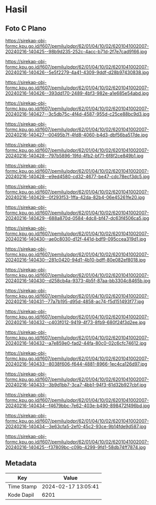 # Hasil

## Foto C Plano

https://sirekap-obj-formc.kpu.go.id/f607/pemilu/pdpr/62/01/04/10/02/6201041002007-20240216-140425--98b9d235-252c-4acc-b71d-2f7e7cad9166.jpg

https://sirekap-obj-formc.kpu.go.id/f607/pemilu/pdpr/62/01/04/10/02/6201041002007-20240216-140426--5e5f2279-4a41-4309-9ddf-d28b97430838.jpg

https://sirekap-obj-formc.kpu.go.id/f607/pemilu/pdpr/62/01/04/10/02/6201041002007-20240216-140426--393dd170-2489-4bf3-982e-a1e685e54abd.jpg

https://sirekap-obj-formc.kpu.go.id/f607/pemilu/pdpr/62/01/04/10/02/6201041002007-20240216-140427--3c5db75c-4f4d-4587-955d-c25ce88bc9d3.jpg

https://sirekap-obj-formc.kpu.go.id/f607/pemilu/pdpr/62/01/04/10/02/6201041002007-20240216-140427--00495b7f-4fd8-4060-b4d3-dbf56ba517de.jpg

https://sirekap-obj-formc.kpu.go.id/f607/pemilu/pdpr/62/01/04/10/02/6201041002007-20240216-140428--797b5896-19fd-4fb2-bf71-6f8f2ce849b1.jpg

https://sirekap-obj-formc.kpu.go.id/f607/pemilu/pdpr/62/01/04/10/02/6201041002007-20240216-140428--e9ed4580-cd32-4677-be47-cdc78ecf3dc5.jpg

https://sirekap-obj-formc.kpu.go.id/f607/pemilu/pdpr/62/01/04/10/02/6201041002007-20240216-140429--0f293f53-1ffa-42da-82b4-06e45261fe20.jpg

https://sirekap-obj-formc.kpu.go.id/f607/pemilu/pdpr/62/01/04/10/02/6201041002007-20240216-140429--688a870d-0584-4dc8-bf47-dc63f4506ca5.jpg

https://sirekap-obj-formc.kpu.go.id/f607/pemilu/pdpr/62/01/04/10/02/6201041002007-20240216-140430--ae0c8030-d12f-441d-bdf9-095ccea319d1.jpg

https://sirekap-obj-formc.kpu.go.id/f607/pemilu/pdpr/62/01/04/10/02/6201041002007-20240216-140430--281c0420-94d1-4b10-bdff-80e082ef8018.jpg

https://sirekap-obj-formc.kpu.go.id/f607/pemilu/pdpr/62/01/04/10/02/6201041002007-20240216-140430--d258cb4a-9373-4b5f-87aa-bb3304c8465b.jpg

https://sirekap-obj-formc.kpu.go.id/f607/pemilu/pdpr/62/01/04/10/02/6201041002007-20240216-140431--77a7b195-d95d-4858-ac74-f5d151493f77.jpg

https://sirekap-obj-formc.kpu.go.id/f607/pemilu/pdpr/62/01/04/10/02/6201041002007-20240216-140432--c403f012-9419-4f73-8fb9-680f24f3d2ee.jpg

https://sirekap-obj-formc.kpu.go.id/f607/pemilu/pdpr/62/01/04/10/02/6201041002007-20240216-140432--a7e859e0-fad2-44fa-80c0-02c6cfc74612.jpg

https://sirekap-obj-formc.kpu.go.id/f607/pemilu/pdpr/62/01/04/10/02/6201041002007-20240216-140433--8038f606-f644-4881-8966-1ec4ca126d97.jpg

https://sirekap-obj-formc.kpu.go.id/f607/pemilu/pdpr/62/01/04/10/02/6201041002007-20240216-140433--3b9d1bb7-3ca7-4bb1-94f3-61d32b927cbf.jpg

https://sirekap-obj-formc.kpu.go.id/f607/pemilu/pdpr/62/01/04/10/02/6201041002007-20240216-140434--f4679bbc-7e62-403e-b490-898472f496bd.jpg

https://sirekap-obj-formc.kpu.go.id/f607/pemilu/pdpr/62/01/04/10/02/6201041002007-20240216-140434--3e63cfa5-2ef0-45c2-93ce-9b14fde9d587.jpg

https://sirekap-obj-formc.kpu.go.id/f607/pemilu/pdpr/62/01/04/10/02/6201041002007-20240216-140425--f37809bc-c09b-4299-9fd1-58db74ff7874.jpg


## Metadata

| Key        | Value               |
| ---------- | ------------------- |
| Time Stamp | 2024-02-17 13:05:41 |
| Kode Dapil | 6201                |



